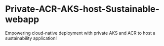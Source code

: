 # Private-ACR-AKS-host-Sustainable-webapp
Empowering cloud-native deployment with private AKS and ACR to host a sustainability application!

